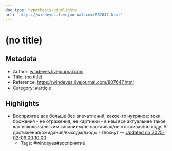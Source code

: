 ```yaml
---
doc_type: hypothesis-highlights
url: 'https://windeyes.livejournal.com/807647.html'
---
```

# (no title)

## Metadata
- Author: [windeyes.livejournal.com]()
- Title: (no title)
- Reference: https://windeyes.livejournal.com/807647.html
- Category: #article

## Highlights
- Восприятие все больше без впечатлений, какое-то нутряное: токи, брожения - не отражения, не картинки - в нем все актуальнее такое, как вскользь/легким касанием/не настаивая/не отстаивая/по ходу. А достижения/ожидания/выходы/входы - глохнут — [Updated on 2025-02-09 00:10:00](https://hyp.is/Du_ROOZhEe-vegPpyBT59g/windeyes.livejournal.com/807647.html)
   - Tags: #windeyes#восприятие
